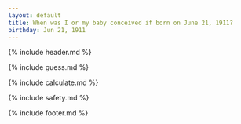 ```yaml
---
layout: default
title: When was I or my baby conceived if born on June 21, 1911?
birthday: Jun 21, 1911
---
```


{% include header.md %}

{% include guess.md %}

{% include calculate.md %}

{% include safety.md %}

{% include footer.md %}



